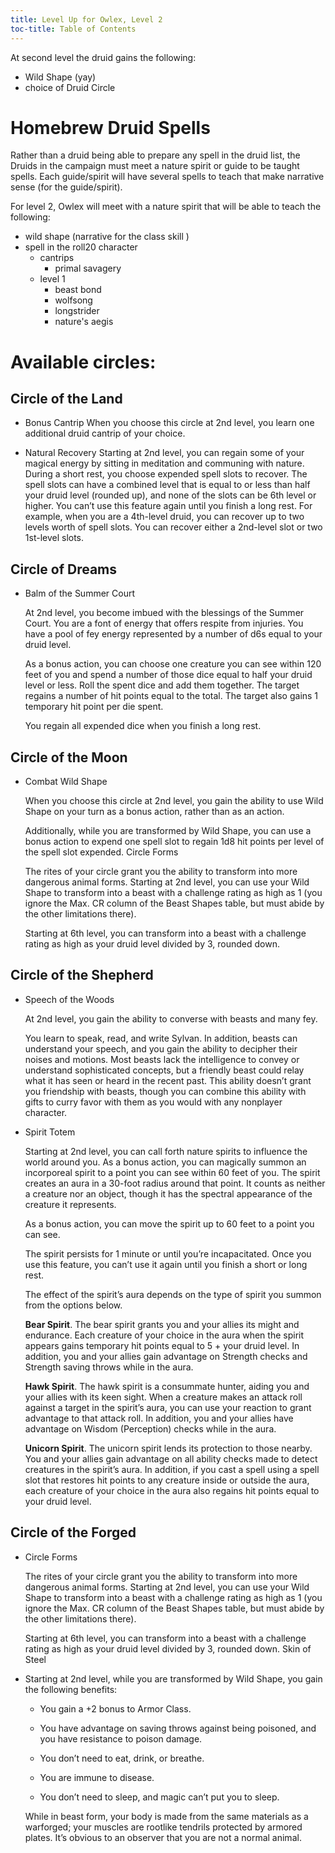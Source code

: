```yaml
---
title: Level Up for Owlex, Level 2
toc-title: Table of Contents
---
```


At second level the druid gains the following:
- Wild Shape (yay)
- choice of Druid Circle

# Homebrew Druid Spells

Rather than a druid being able to prepare any spell in the druid list, the Druids in the campaign must meet a nature spirit or guide to be taught spells. Each guide/spirit will have several spells to teach that make narrative sense (for the guide/spirit). 

For level 2, Owlex will meet with a nature spirit that will be able to teach the following:
- wild shape (narrative for the class skill )
- spell in the roll20 character
  - cantrips
	- primal savagery
  - level 1
	- beast bond
	- wolfsong
	- longstrider
	- nature's aegis

# Available circles:

## Circle of the Land
- Bonus Cantrip
  When you choose this circle at 2nd level, you learn one additional druid cantrip of your choice.
	
- Natural Recovery
  Starting at 2nd level, you can regain some of your magical energy by sitting in meditation and communing with nature. During a short rest, you choose expended spell slots to recover. The spell slots can have a combined level that is equal to or less than half your druid level (rounded up), and none of the slots can be 6th level or higher. You can’t use this feature again until you finish a long rest. For example, when you are a 4th-level druid, you can recover up to two levels worth of spell slots. You can recover either a 2nd-level slot or two 1st-level slots.

## Circle of Dreams

- Balm of the Summer Court
  
  At 2nd level, you become imbued with the blessings of the Summer Court. You are a font of energy that offers respite from injuries. You have a pool of fey energy represented by a number of d6s equal to your druid level.

  As a bonus action, you can choose one creature you can see within 120 feet of you and spend a number of those dice equal to half your druid level or less. Roll the spent dice and add them together. The target regains a number of hit points equal to the total. The target also gains 1 temporary hit point per die spent.

  You regain all expended dice when you finish a long rest.

## Circle of the Moon

- Combat Wild Shape
  
  When you choose this circle at 2nd level, you gain the ability to use Wild Shape on your turn as a bonus action, rather than as an action.
  
  Additionally, while you are transformed by Wild Shape, you can use a bonus action to expend one spell slot to regain 1d8 hit points per level of the spell slot expended.
Circle Forms

  The rites of your circle grant you the ability to transform into more dangerous animal forms. Starting at 2nd level, you can use your Wild Shape to transform into a beast with a challenge rating as high as 1 (you ignore the Max. CR column of the Beast Shapes table, but must abide by the other limitations there).

  Starting at 6th level, you can transform into a beast with a challenge rating as high as your druid level divided by 3, rounded down.

## Circle of the Shepherd

- Speech of the Woods

  At 2nd level, you gain the ability to converse with beasts and many fey.

  You learn to speak, read, and write Sylvan. In addition, beasts can understand your speech, and you gain the ability to decipher their noises and motions. Most beasts lack the intelligence to convey or understand sophisticated concepts, but a friendly beast could relay what it has seen or heard in the recent past. This ability doesn’t grant you friendship with beasts, though you can combine this ability with gifts to curry favor with them as you would with any nonplayer character.
	
- Spirit Totem

  Starting at 2nd level, you can call forth nature spirits to influence the world around you. As a bonus action, you can magically summon an incorporeal spirit to a point you can see within 60 feet of you. The spirit creates an aura in a 30-foot radius around that point. It counts as neither a creature nor an object, though it has the spectral appearance of the creature it represents.

  As a bonus action, you can move the spirit up to 60 feet to a point you can see.

  The spirit persists for 1 minute or until you’re incapacitated. Once you use this feature, you can’t use it again until you finish a short or long rest.

  The effect of the spirit’s aura depends on the type of spirit you summon from the options below.

  **Bear Spirit**. The bear spirit grants you and your allies its might and endurance. Each creature of your choice in the aura when the spirit appears gains temporary hit points equal to 5 + your druid level. In addition, you and your allies gain advantage on Strength checks and Strength saving throws while in the aura.

  **Hawk Spirit**. The hawk spirit is a consummate hunter, aiding you and your allies with its keen sight. When a creature makes an attack roll against a target in the spirit’s aura, you can use your reaction to grant advantage to that attack roll. In addition, you and your allies have advantage on Wisdom (Perception) checks while in the aura.

  **Unicorn Spirit**. The unicorn spirit lends its protection to those nearby. You and your allies gain advantage on all ability checks made to detect creatures in the spirit’s aura. In addition, if you cast a spell using a spell slot that restores hit points to any creature inside or outside the aura, each creature of your choice in the aura also regains hit points equal to your druid level.

## Circle of the Forged

- Circle Forms

  The rites of your circle grant you the ability to transform into more dangerous animal forms. Starting at 2nd level, you can use your Wild Shape to transform into a beast with a challenge rating as high as 1 (you ignore the Max. CR column of the Beast Shapes table, but must abide by the other limitations there).

  Starting at 6th level, you can transform into a beast with a challenge rating as high as your druid level divided by 3, rounded down.
Skin of Steel

- Starting at 2nd level, while you are transformed by Wild Shape, you gain the following benefits:

  - You gain a +2 bonus to Armor Class.

  - You have advantage on saving throws against being poisoned, and you have resistance to poison damage.

  - You don’t need to eat, drink, or breathe.

  - You are immune to disease.

  - You don’t need to sleep, and magic can’t put you to sleep.

  While in beast form, your body is made from the same materials as a warforged; your muscles are rootlike tendrils protected by armored plates. It’s obvious to an observer that you are not a normal animal.
